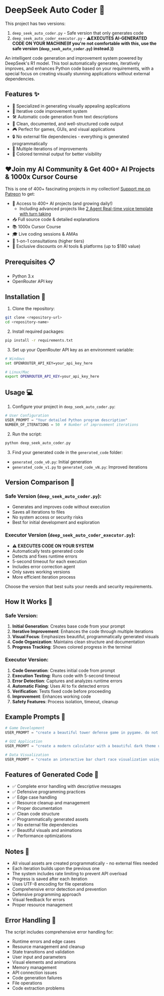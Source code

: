 # DeepSeek Auto Coder 🚀


This project has two versions:

1. `deep_seek_auto_coder.py` - Safe version that only generates code
2. `deep_seek_auto_coder_executor.py` - ⚠️**EXECUTES AI-GENERATED CODE ON YOUR MACHINE(If you're not comfortable with this, use the safe version (`deep_seek_auto_coder.py`) instead.))**

An intelligent code generation and improvement system powered by DeepSeek's R1 model. This tool automatically generates, iteratively improves, and enhances Python code based on your requirements, with a special focus on creating visually stunning applications without external dependencies.

## Features ✨

- 🎨 Specialized in generating visually appealing applications
- 🔄 Iterative code improvement system
- 🛠️ Automatic code generation from text descriptions
- 📝 Clean, documented, and well-structured code output
- 🎮 Perfect for games, GUIs, and visual applications
- 🔒 No external file dependencies - everything is generated programmatically
- 🎯 Multiple iterations of improvements
- 🌈 Colored terminal output for better visibility

## ❤️Join my AI Community & Get 400+ AI Projects & 1000x Cursor Course

This is one of 400+ fascinating projects in my collection! [Support me on Patreon](https://www.patreon.com/c/echohive42/membership) to get:

- 🎯 Access to 400+ AI projects (and growing daily!)
  - Including advanced projects like [2 Agent Real-time voice template with turn taking](https://www.patreon.com/posts/2-agent-real-you-118330397)
- 📥 Full source code & detailed explanations
- 📚 1000x Cursor Course
- 🎓 Live coding sessions & AMAs
- 💬 1-on-1 consultations (higher tiers)
- 🎁 Exclusive discounts on AI tools & platforms (up to $180 value)

## Prerequisites 📋

- Python 3.x
- OpenRouter API key

## Installation 🔧

1. Clone the repository:

```bash
git clone <repository-url>
cd <repository-name>
```

2. Install required packages:

```bash
pip install -r requirements.txt
```

3. Set up your OpenRouter API key as an environment variable:

```bash
# Windows
set OPENROUTER_API_KEY=your_api_key_here

# Linux/Mac
export OPENROUTER_API_KEY=your_api_key_here
```

## Usage 💻

1. Configure your project in `deep_seek_auto_coder.py`:

```python
# User Configuration
USER_PROMPT = "Your detailed Python program description"
NUMBER_OF_ITERATIONS = 50  # Number of improvement iterations
```

2. Run the script:

```bash
python deep_seek_auto_coder.py
```

3. Find your generated code in the `generated_code` folder:

- `generated_code_v0.py`: Initial generation
- `generated_code_v1.py` to `generated_code_vN.py`: Improved iterations

## Version Comparison 🔄

### Safe Version (`deep_seek_auto_coder.py`):

- Generates and improves code without execution
- Saves all iterations to files
- No system access or security risks
- Best for initial development and exploration

### Executor Version (`deep_seek_auto_coder_executor.py`):

- **⚠️ EXECUTES CODE ON YOUR SYSTEM**
- Automatically tests generated code
- Detects and fixes runtime errors
- 5-second timeout for each execution
- Includes error correction agent
- Only saves working versions
- More efficient iteration process

Choose the version that best suits your needs and security requirements.

## How It Works 🔄

### Safe Version:

1. **Initial Generation**: Creates base code from your prompt
2. **Iterative Improvement**: Enhances the code through multiple iterations
3. **Visual Focus**: Emphasizes beautiful, programmatically generated visuals
4. **Code Organization**: Maintains clean structure and documentation
5. **Progress Tracking**: Shows colored progress in the terminal

### Executor Version:

1. **Code Generation**: Creates initial code from prompt
2. **Execution Testing**: Runs code with 5-second timeout
3. **Error Detection**: Captures and analyzes runtime errors
4. **Automatic Fixing**: Uses AI to fix detected errors
5. **Verification**: Tests fixed code before proceeding
6. **Improvement**: Enhances working code
7. **Safety Features**: Process isolation, timeout, cleanup

## Example Prompts 📝

```python
# Game Development
USER_PROMPT = "create a beautiful tower defense game in pygame. do not use outside assets. all assets should be created within pygame"

# GUI Application
USER_PROMPT = "create a modern calculator with a beautiful dark theme using tkinter"

# Data Visualization
USER_PROMPT = "create an interactive bar chart race visualization using pygame"
```

## Features of Generated Code 🎯

- ✅ Complete error handling with descriptive messages
- ✅ Defensive programming practices
- ✅ Edge case handling
- ✅ Resource cleanup and management
- ✅ Proper documentation
- ✅ Clean code structure
- ✅ Programmatically generated assets
- ✅ No external file dependencies
- ✅ Beautiful visuals and animations
- ✅ Performance optimizations

## Notes 📌

- All visual assets are created programmatically - no external files needed
- Each iteration builds upon the previous one
- The system includes rate limiting to prevent API overload
- Progress is saved after each iteration
- Uses UTF-8 encoding for file operations
- Comprehensive error detection and prevention
- Defensive programming approach
- Visual feedback for errors
- Proper resource management

## Error Handling 🚨

The script includes comprehensive error handling for:

- Runtime errors and edge cases
- Resource management and cleanup
- State transitions and validation
- User input and parameters
- Visual elements and animations
- Memory management
- API connection issues
- Code generation failures
- File operations
- Code extraction problems
